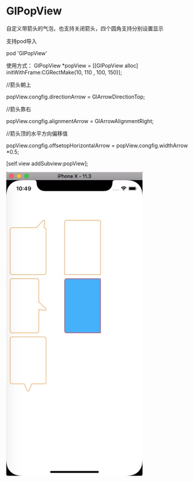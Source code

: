 # GlPopView

自定义带箭头的气泡，也支持关闭箭头，四个圆角支持分别设置显示

支持pod导入

pod 'GlPopView'


使用方式：
GlPopView *popView = [[GlPopView alloc] initWithFrame:CGRectMake(10, 110 , 100, 150)];

//箭头朝上

popView.congfig.directionArrow = GlArrowDirectionTop;

//箭头靠右

popView.congfig.alignmentArrow = GlArrowAlignmentRight;

//箭头顶的水平方向偏移值

popView.congfig.offsetopHorizontalArrow = popView.congfig.widthArrow *0.5;

[self.view addSubview:popView];




![image](https://github.com/gleeeli/GlPopView-Master/blob/master/%E6%95%88%E6%9E%9C%E5%9B%BE.png)
